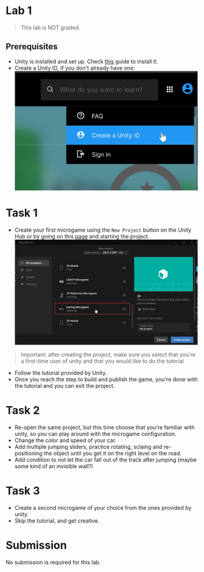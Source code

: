 # Lab 1
> This lab is NOT graded.

## Prerequisites
* Unity is installed and set up. Check [this](../unity_install.md) guide to install it.
* Create a Unity ID, if you don't already have one:
![unity ID](../images/lab_1_0.png)


# Task 1
- Create your first microgame using the `New Project` button on the Unity Hub or by going on this [page](https://learn.unity.com/project/karting-template) and starting the project.
![](../images/lab_1_1.png)
> Important: after creating the project, make sure you select that you're a first-time user of unity and that you would like to do the tutorial

- Follow the tutorial provided by Unity.
- Once you reach the step to build and publish the game, you're done with the tutorial and you can exit the project.

# Task 2
- Re-open the same project, but this time choose that you're familiar with unity, so you can play around with the microgame configuration.
- Change the color and speed of your car.
- Add multiple jumping sliders, practice rotating, sclaing and re-positioning the object until you get it on the right level on the road.
- Add condition to not let the car fall out of the track after jumping (maybe some kind of an invisible wall?)

# Task 3
- Create a second microgame of your choice from the ones provided by unity.
- Skip the tutorial, and get creative.

# Submission
No submission is required for this lab.
